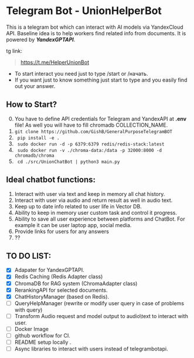 # Telegram Bot - UnionHelperBot

 This is a telegram bot which can interact with AI models via YandexCloud API.
 Baseline idea is to help workers find related info from documents. It is powered by ***YandexGPTAPI***.

tg link:
> https://t.me/HelperUnionBot
 
 - To start interact you need just to type /start or /начать.
 - If you want just to know something just start to type and you easily find out your answer.

 ## How to Start?
   0. You have to define API credentials for Telegram and YandexAPI at **.env** file! As well you will have to fill chromadb COLLECTION_NAME.
   1. `` git clone https://github.com/GishB/GeneralPurposeTelegramBOT ``
   2. `` pip install -e .``
   3. `` sudo docker run -d -p 6379:6379 redis/redis-stack:latest``
   4. `` sudo docker run -v ./chroma-data:/data -p 32000:8000 -d chromadb/chroma`` 
   5. `` cd ./src/UnionChatBot | python3 main.py``

 ## Ideal chatbot functions:
 
  1. Interact with user via text and keep in memory all chat history.
  2. Interact with user via audio and return result as well in audio text.
  3. Keep up to date info related to user life in Vector DB.
  4. Ability to keep in memory user custom task and control it progress.
  5. Ability to save all user experience between platforms and ChatBot. For example it can be user laptop app, social media.
  6. Provide links for users for any answers
  7. ??

## **TO DO LIST:**
 - [x] Adapater for YandexGPTAPI.
 - [x] Redis Caching (Redis Adapter class)
 - [x] ChromaDB for RAG system (ChromaAdapter class)
 - [x] RerankingAPI for selected documents.
 - [x] ChatHistoryManager (based on Redis).
 - [ ] QueryHelpManager (rewrite or modify user query in case of problems with query)
 - [ ] Transform Audio request and model output to audio\text to interact with user.
 - [ ] Docker Image
 - [ ] github workflow for CI.
 - [ ] README setup locally .
 - [ ] Async libraries to interact with users instead of telegrambotapi.
